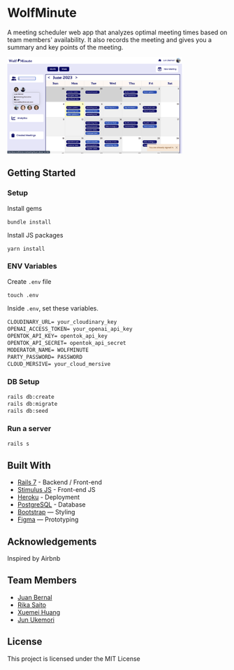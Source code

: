 # WolfMinute


A meeting scheduler web app that analyzes optimal meeting times based on team members' availability. It also records the meeting and gives you a summary and key points of the meeting.



<img width="400" alt="Screen Shot 2021-06-18 at 14 19 13" src="app/assets/images/Screenshot 2023-06-05 at 11.54.03.png">



## Getting Started
### Setup

Install gems
```
bundle install
```
Install JS packages
```
yarn install
```

### ENV Variables
Create `.env` file
```
touch .env
```
Inside `.env`, set these variables.
```
CLOUDINARY_URL= your_cloudinary_key
OPENAI_ACCESS_TOKEN= your_openai_api_key
OPENTOK_API_KEY= opentok_api_key
OPENTOK_API_SECRET= opentok_api_secret
MODERATOR_NAME= WOLFMINUTE
PARTY_PASSWORD= PASSWORD
CLOUD_MERSIVE= your_cloud_mersive
```
### DB Setup
```
rails db:create
rails db:migrate
rails db:seed
```

### Run a server
```
rails s
```

## Built With
- [Rails 7](https://guides.rubyonrails.org/) - Backend / Front-end
- [Stimulus JS](https://stimulus.hotwired.dev/) - Front-end JS
- [Heroku](https://heroku.com/) - Deployment
- [PostgreSQL](https://www.postgresql.org/) - Database
- [Bootstrap](https://getbootstrap.com/) — Styling
- [Figma](https://www.figma.com) — Prototyping

## Acknowledgements
Inspired by Airbnb

## Team Members
- [Juan Bernal](https://github.com/mesieou)
- [Rika Saito](https://github.com/arki-s)
- [Xuemei Huang](https://github.com/meifruit)
- [Jun Ukemori](https://github.com/jukemori)


## License
This project is licensed under the MIT License

